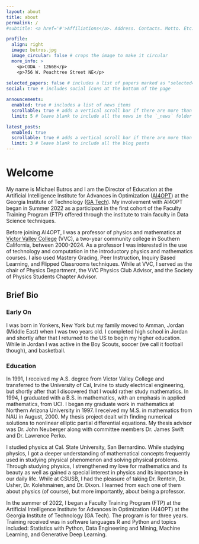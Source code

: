 ```yaml
---
layout: about
title: about
permalink: /
#subtitle: <a href='#'>Affiliations</a>. Address. Contacts. Motto. Etc.

profile:
  align: right
  image: butros.jpg
  image_circular: false # crops the image to make it circular
  more_info: >
    <p>CODA - 1266B</p>
    <p>756 W. Peachtree Street NE</p>
  
selected_papers: false # includes a list of papers marked as "selected={true}"
social: true # includes social icons at the bottom of the page

announcements:
  enabled: true # includes a list of news items
  scrollable: true # adds a vertical scroll bar if there are more than 3 news items
  limit: 5 # leave blank to include all the news in the `_news` folder

latest_posts:
  enabled: true
  scrollable: true # adds a vertical scroll bar if there are more than 3 new posts items
  limit: 3 # leave blank to include all the blog posts
---
```

# Welcome
My name is Michael Butros and I am the Director of Education at the Artificial Intelligence Institute for Advances in Optimization ([AI4OPT](https://ai4opt.org)) at the Georgia Institute of Technology ([GA Tech](https://www.gatech.edu)). My involvement with AI4OPT began in Summer 2022 as a participant in the first cohort of the Faculty Training Program (FTP) offered through the institute to train faculty in Data Science techniques.

Before joining AI4OPT, I was a professor of physics and mathematics at [Victor Valley College](http://www.vvc.edu) (VVC), a two-year community college in Southern California, between 2000-2024. As a professor I was interested in the use of technology and computation in the introductory physics and mathematics courses. I also used Mastery Grading, Peer Instruction, Inquiry Based Learning, and Flipped Classrooms techniques. While at VVC, I served as the chair of Physics Department, the VVC Physics Club Advisor, and the Society of Physics Students Chapter Advisor.

## Brief Bio
### Early On
I was born in Yonkers, New York but my family moved to Amman, Jordan (Middle East) when I was two years old. I completed high school in Jordan and shortly after that I returned to the US to begin my higher education. While in Jordan I was active in the Boy Scouts, soccer (we call it football though), and basketball.

### Education
In 1991, I received my A.S. degree from Victor Valley College and transferred to the University of Cal, Irvine to study electrical engineering, but shortly after that I discovered that I would rather study mathematics. In 1994, I graduated with a B.S. in mathematics, with an emphasis in applied mathematics, from UCI. I began my graduate work in mathematics at Northern Arizona University in 1997. I received my M.S. in mathematics from NAU in August, 2000. My thesis project dealt with finding numerical solutions to nonlinear elliptic partial differential equations. My thesis advisor was Dr. John Neuberger along with committee members Dr. James Swift and Dr. Lawrence Perko.

I studied physics at Cal. State University, San Bernardino. While studying physics, I got a deeper understanding of mathematical concepts frequently used in studying physical phenomenon and solving physical problems. Through studying physics, I strengthened my love for mathematics and its beauty as well as gained a special interest in physics and its importance in our daily life. While at CSUSB, I had the pleasure of taking Dr. Renteln, Dr. Usher, Dr. Kolehmainen, and Dr. Dixon. I learned from each one of them about physics (of course), but more importantly, about being a professor.

In the summer of 2022, I began a Faculty Training Program (FTP) at the Artificial Intelligence Institute for Advances in Optimization (AI4OPT) at the Georgia Institute of Technology (GA Tech). The program is for three years. Training received was in software languages R and Python and topics included: Statistics with Python, Data Engineering and Mining, Machine Learning, and Generative Deep Learning.
